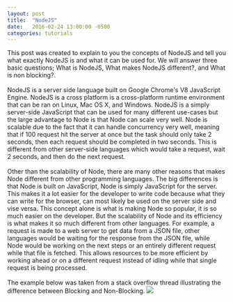 ```yaml
---
layout: post
title:  "NodeJS"
date:   2016-02-24 13:00:00 -0500
categories: tutorials
---
```

This post was created to explain to you the concepts of NodeJS and tell you what exactly NodeJS is and what it can be used for. We will answer three basic questions; What is NodeJS, What makes NodeJS different?, and What is non blocking?. 
<br />
<br />
NodeJS is a server side language built on Google Chrome's V8 JavaScript Engine. NodeJS is a cross platform is a cross-platform runtime environment that can be ran on Linux, Mac OS X, and Windows. NodeJS is a simply server-side JavaScript that can be used for many different use-cases but the large advantage to Node is that Node can scale very well. Node is scalable due to the fact that it can handle concurrency very well, meaning that if 100 request hit the server at once but the task should only take 2 seconds, then each request should be completed in two seconds. This is different from other server-side languages which would take a request, wait 2 seconds, and then do the next request. 
<br />
<br />
Other than the scalability of Node, there are many other reasons that makes Node different from other programming languages. The big differences is that Node is built on JavaScript, Node is simply JavaScript for the server. This makes it a lot easier for the developer to write code because what they can write for the browser, can most likely be used on the server side and vise versa. This concept alone is what is making Node so popular, it is so much easier on the developer. But the scalability of Node and its efficiency is what makes it so much different from other languages. For example, a request is made to a web server to get data from a JSON file, other languages would be waiting for the response from the JSON file, while Node would be working on the next steps or an entirely different request while that file is fetched. This allows resources to be more efficient by working ahead or on a different request instead of idling while that single request is being processed.
<br />
<br />
The example below was taken from a stack overflow thread illustrating the difference between Blocking and Non-Blocking.
<img src="img/node_nonbloacking.png">

[jekyll-docs]: http://jekyllrb.com/docs/home
[jekyll-gh]:   https://github.com/jekyll/jekyll
[jekyll-talk]: https://talk.jekyllrb.com/
